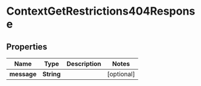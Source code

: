 

# ContextGetRestrictions404Response


## Properties

| Name | Type | Description | Notes |
|------------ | ------------- | ------------- | -------------|
|**message** | **String** |  |  [optional] |



